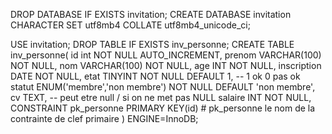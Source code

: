 
DROP DATABASE IF EXISTS invitation;
CREATE DATABASE invitation CHARACTER SET utf8mb4 COLLATE utf8mb4_unicode_ci;

USE invitation;
DROP TABLE IF EXISTS inv_personne;
CREATE TABLE inv_personne(
    id int NOT NULL AUTO_INCREMENT, 
    prenom VARCHAR(100) NOT NULL,
    nom VARCHAR(100) NOT NULL,
    age INT NOT NULL,
    inscription DATE NOT NULL,
    etat TINYINT NOT NULL DEFAULT 1, -- 1 ok 0 pas ok
    statut ENUM('membre','non membre') NOT NULL DEFAULT 'non membre',
    cv TEXT, -- peut etre null / si on ne met pas NULL
    salaire INT NOT NULL,
    CONSTRAINT pk_personne PRIMARY KEY(id) # pk_personne le nom de la contrainte de clef primaire
) ENGINE=InnoDB; 
 
